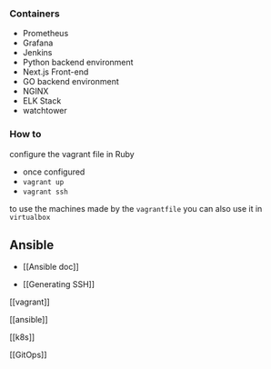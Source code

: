 ### Containers

- Prometheus 
- Grafana 
- Jenkins 
- Python backend environment
- Next.js Front-end
- GO backend environment
- NGINX
- ELK Stack 
- watchtower


### How to 

configure the vagrant file in Ruby 
- once configured 
- `vagrant up`
- `vagrant ssh`

to use the machines made by the `vagrantfile` you can also use it in `virtualbox`  

## Ansible
- [[Ansible doc]]

- [[Generating SSH]]

[[vagrant]]

[[ansible]]

[[k8s]]

[[GitOps]]